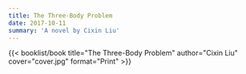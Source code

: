 ```yaml
---
title: The Three-Body Problem
date: 2017-10-11
summary: 'A novel by Cixin Liu'
---
```


{{< booklist/book
title="The Three-Body Problem"
author="Cixin Liu"
cover="cover.jpg"
format="Print" >}}
